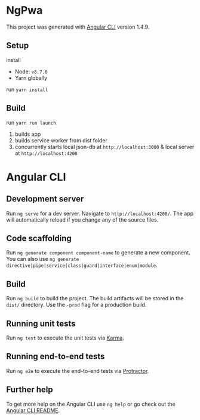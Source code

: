 # NgPwa

This project was generated with [Angular CLI](https://github.com/angular/angular-cli) version 1.4.9.

## Setup

install

- Node: `v8.7.0`
- Yarn globally

run `yarn install`

## Build
run `yarn run launch`

1. builds app
1. builds service worker from dist folder
1. concurrently starts local json-db at `http://localhost:3000` & local server at `http://localhost:4200`

# Angular CLI
## Development server

Run `ng serve` for a dev server. Navigate to `http://localhost:4200/`. The app will automatically reload if you change any of the source files.

## Code scaffolding

Run `ng generate component component-name` to generate a new component. You can also use `ng generate directive|pipe|service|class|guard|interface|enum|module`.

## Build

Run `ng build` to build the project. The build artifacts will be stored in the `dist/` directory. Use the `-prod` flag for a production build.

## Running unit tests

Run `ng test` to execute the unit tests via [Karma](https://karma-runner.github.io).

## Running end-to-end tests

Run `ng e2e` to execute the end-to-end tests via [Protractor](http://www.protractortest.org/).

## Further help

To get more help on the Angular CLI use `ng help` or go check out the [Angular CLI README](https://github.com/angular/angular-cli/blob/master/README.md).
